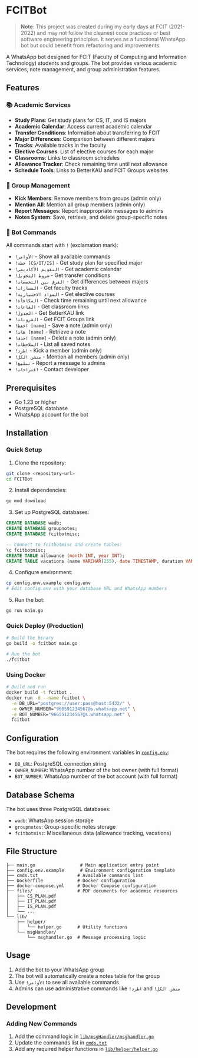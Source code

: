 # FCITBot

> **Note**: This project was created during my early days at FCIT (2021-2022) and may not follow the cleanest code practices or best software engineering principles. It serves as a functional WhatsApp bot but could benefit from refactoring and improvements.

A WhatsApp bot designed for FCIT (Faculty of Computing and Information Technology) students and groups. The bot provides various academic services, note management, and group administration features.

## Features

### 📚 Academic Services
- **Study Plans**: Get study plans for CS, IT, and IS majors
- **Academic Calendar**: Access current academic calendar
- **Transfer Conditions**: Information about transferring to FCIT
- **Major Differences**: Comparison between different majors
- **Tracks**: Available tracks in the faculty
- **Elective Courses**: List of elective courses for each major
- **Classrooms**: Links to classroom schedules
- **Allowance Tracker**: Check remaining time until next allowance
- **Schedule Tools**: Links to BetterKAU and FCIT Groups websites

### 💬 Group Management
- **Kick Members**: Remove members from groups (admin only)
- **Mention All**: Mention all group members (admin only)
- **Report Messages**: Report inappropriate messages to admins
- **Notes System**: Save, retrieve, and delete group-specific notes

### 🤖 Bot Commands
All commands start with `!` (exclamation mark):

- `!الأوامر` - Show all available commands
- `!خطة [CS/IT/IS]` - Get study plan for specified major
- `!التقويم الأكاديمي` - Get academic calendar
- `!شروط التحويل` - Get transfer conditions
- `!الفرق بين التخصصات` - Get differences between majors
- `!المسارات` - Get faculty tracks
- `!المواد الاختيارية` - Get elective courses
- `!المكافأة` - Check time remaining until next allowance
- `!القاعات` - Get classroom links
- `!الجدول` - Get BetterKAU link
- `!القروبات` - Get FCIT Groups link
- `!احفظ [name]` - Save a note (admin only)
- `!هات [name]` - Retrieve a note
- `!احذف [name]` - Delete a note (admin only)
- `!الملاحظات` - List all saved notes
- `!اطرد` - Kick a member (admin only)
- `!منشن الكل` - Mention all members (admin only)
- `!تبليغ` - Report a message to admins
- `!اقتراحات` - Contact developer

## Prerequisites

- Go 1.23 or higher
- PostgreSQL database
- WhatsApp account for the bot

## Installation

### Quick Setup

1. Clone the repository:
```bash
git clone <repository-url>
cd FCITBot
```

2. Install dependencies:
```bash
go mod download
```

3. Set up PostgreSQL databases:
```sql
CREATE DATABASE wadb;
CREATE DATABASE groupnotes;
CREATE DATABASE fcitbotmisc;

-- Connect to fcitbotmisc and create tables:
\c fcitbotmisc;
CREATE TABLE allowance (month INT, year INT);
CREATE TABLE vacations (name VARCHAR(255), date TIMESTAMP, duration VARCHAR(255));
```

4. Configure environment:
```bash
cp config.env.example config.env
# Edit config.env with your database URL and WhatsApp numbers
```

5. Run the bot:
```bash
go run main.go
```

### Quick Deploy (Production)

```bash
# Build the binary
go build -o fcitbot main.go

# Run the bot
./fcitbot
```

### Using Docker

```bash
# Build and run
docker build -t fcitbot .
docker run -d --name fcitbot \
  -e DB_URL="postgres://user:pass@host:5432/" \
  -e OWNER_NUMBER="966591234567@s.whatsapp.net" \
  -e BOT_NUMBER="966551234567@s.whatsapp.net" \
  fcitbot
```

## Configuration

The bot requires the following environment variables in [`config.env`](config.env):

- `DB_URL`: PostgreSQL connection string
- `OWNER_NUMBER`: WhatsApp number of the bot owner (with full format)
- `BOT_NUMBER`: WhatsApp number of the bot account (with full format)

## Database Schema

The bot uses three PostgreSQL databases:
- `wadb`: WhatsApp session storage
- `groupnotes`: Group-specific notes storage
- `fcitbotmisc`: Miscellaneous data (allowance tracking, vacations)

## File Structure

```
├── main.go                 # Main application entry point
├── config.env.example      # Environment configuration template
├── cmds.txt               # Available commands list
├── Dockerfile             # Docker configuration
├── docker-compose.yml     # Docker Compose configuration
├── files/                 # PDF documents for academic resources
│   ├── CS_PLAN.pdf
│   ├── IT_PLAN.pdf
│   ├── IS_PLAN.pdf
│   └── ...
└── lib/
    ├── helper/
    │   └── helper.go      # Utility functions
    └── msgHandler/
        └── msghandler.go  # Message processing logic
```

## Usage

1. Add the bot to your WhatsApp group
2. The bot will automatically create a notes table for the group
3. Use `!الأوامر` to see all available commands
4. Admins can use administrative commands like `!اطرد` and `!منشن الكل`

## Development

### Adding New Commands

1. Add the command logic in [`lib/msgHandler/msghandler.go`](lib/msgHandler/msghandler.go)
2. Update the commands list in [`cmds.txt`](cmds.txt)
3. Add any required helper functions in [`lib/helper/helper.go`](lib/helper/helper.go)
